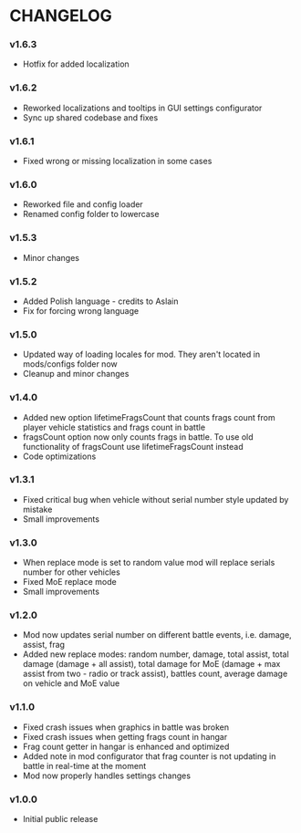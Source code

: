 # CHANGELOG

### v1.6.3

- Hotfix for added localization


### v1.6.2

- Reworked localizations and tooltips in GUI settings configurator
- Sync up shared codebase and fixes

### v1.6.1

- Fixed wrong or missing localization in some cases

### v1.6.0

- Reworked file and config loader
- Renamed config folder to lowercase

### v1.5.3

- Minor changes

### v1.5.2

- Added Polish language - credits to Aslain
- Fix for forcing wrong language

### v1.5.0

- Updated way of loading locales for mod. They aren't located in mods/configs folder now
- Cleanup and minor changes

### v1.4.0

- Added new option lifetimeFragsCount that counts frags count from player vehicle statistics and frags count in battle
- fragsCount option now only counts frags in battle. To use old functionality of fragsCount use lifetimeFragsCount instead
- Code optimizations

### v1.3.1

- Fixed critical bug when vehicle without serial number style updated by mistake
- Small improvements

### v1.3.0

- When replace mode is set to random value mod will replace serials number for other vehicles
- Fixed MoE replace mode
- Small improvements

### v1.2.0

- Mod now updates serial number on different battle events, i.e. damage, assist, frag
- Added new replace modes: random number, damage, total assist, total damage (damage + all assist), total damage for MoE (damage + max assist from two - radio or track assist), battles count, average damage on vehicle and MoE value

### v1.1.0

- Fixed crash issues when graphics in battle was broken
- Fixed crash issues when getting frags count in hangar
- Frag count getter in hangar is enhanced and optimized
- Added note in mod configurator that frag counter is not updating in battle in real-time at the moment
- Mod now properly handles settings changes

### v1.0.0

- Initial public release
